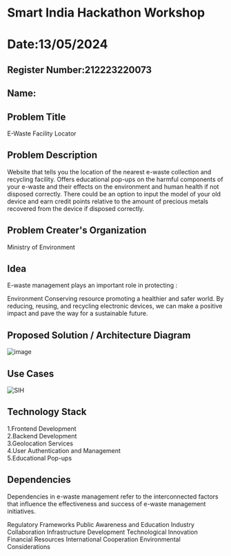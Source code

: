 # Smart India Hackathon Workshop
# Date:13/05/2024
## Register Number:212223220073
## Name:
## Problem Title
E-Waste Facility Locator
## Problem Description
Website that tells you the location of the nearest e-waste collection and recycling facility. Offers educational pop-ups on the harmful components of your e-waste and their effects on the environment and human health if not disposed correctly. There could be an option to input the model of your old device and earn credit points relative to the amount of precious metals recovered from the device if disposed correctly.
## Problem Creater's Organization
Ministry of Environment

## Idea
E-waste management plays an important role in protecting :

Environment Conserving resource promoting a healthier and safer world. By reducing, reusing, and recycling electronic devices, we can make a positive impact and pave the way for a sustainable future.

## Proposed Solution / Architecture Diagram
![image](https://github.com/Pavithrasaravanakumar/SIHPS/assets/150664013/680c0282-e21f-4742-b1e9-0a036e05e9d4)


## Use Cases
![SIH](https://github.com/Pavithrasaravanakumar/SIHPS/assets/150664013/356ec419-f297-4918-abaa-449d26b71287)


## Technology Stack
1.Frontend Development<br>
2.Backend Development<br>
3.Geolocation Services<br>
4.User Authentication and Management<br>
5.Educational Pop-ups<br>

## Dependencies
Dependencies in e-waste management refer to the interconnected factors that influence the effectiveness and success of e-waste management initiatives.

Regulatory Frameworks Public Awareness and Education Industry Collaboration Infrastructure Development Technological Innovation Financial Resources International Cooperation Environmental Considerations
